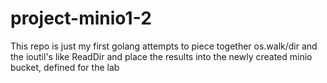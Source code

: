 # project-minio1-2
This repo is just my first golang attempts to piece together os.walk/dir and the ioutil's like ReadDir
and place the results into the newly created minio bucket, defined for the lab

